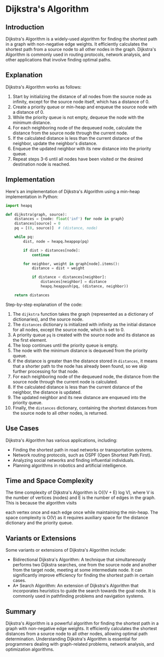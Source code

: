 # Dijkstra's Algorithm

## Introduction

Dijkstra's Algorithm is a widely-used algorithm for finding the shortest path in a graph with non-negative edge weights. It efficiently calculates the shortest path from a source node to all other nodes in the graph. Dijkstra's Algorithm is commonly used in routing protocols, network analysis, and other applications that involve finding optimal paths.

## Explanation

Dijkstra's Algorithm works as follows:

1. Start by initializing the distance of all nodes from the source node as infinity, except for the source node itself, which has a distance of 0.
2. Create a priority queue or min-heap and enqueue the source node with a distance of 0.
3. While the priority queue is not empty, dequeue the node with the minimum distance.
4. For each neighboring node of the dequeued node, calculate the distance from the source node through the current node.
5. If the calculated distance is less than the current distance of the neighbor, update the neighbor's distance.
6. Enqueue the updated neighbor with its new distance into the priority queue.
7. Repeat steps 3-6 until all nodes have been visited or the desired destination node is reached.

## Implementation

Here's an implementation of Dijkstra's Algorithm using a min-heap implementation in Python:

```python
import heapq

def dijkstra(graph, source):
    distances = {node: float('inf') for node in graph}
    distances[source] = 0
    pq = [(0, source)]  # (distance, node)

    while pq:
        dist, node = heapq.heappop(pq)

        if dist > distances[node]:
            continue

        for neighbor, weight in graph[node].items():
            distance = dist + weight

            if distance < distances[neighbor]:
                distances[neighbor] = distance
                heapq.heappush(pq, (distance, neighbor))

    return distances
```

Step-by-step explanation of the code:

1. The `dijkstra` function takes the graph (represented as a dictionary of dictionaries), and the source node.
2. The `distances` dictionary is initialized with infinity as the initial distance for all nodes, except the source node, which is set to 0.
3. A priority queue `pq` is created with the source node and its distance as the first element.
4. The loop continues until the priority queue is empty.
5. The node with the minimum distance is dequeued from the priority queue.
6. If the distance is greater than the distance stored in `distances`, it means that a shorter path to the node has already been found, so we skip further processing for that node.
7. For each neighboring node of the dequeued node, the distance from the source node through the current node is calculated.
8. If the calculated distance is less than the current distance of the neighbor, the distance is updated.
9. The updated neighbor and its new distance are enqueued into the priority queue.
10. Finally, the `distances` dictionary, containing the shortest distances from the source node to all other nodes, is returned.

## Use Cases

Dijkstra's Algorithm has various applications, including:

- Finding the shortest path in road networks or transportation systems.
- Network routing protocols, such as OSPF (Open Shortest Path First).
- Analyzing social networks and finding influential individuals.
- Planning algorithms in robotics and artificial intelligence.

## Time and Space Complexity

The time complexity of Dijkstra's Algorithm is O((V + E) log V), where V is the number of vertices (nodes) and E is the number of edges in the graph. This is because the algorithm visits

each vertex once and each edge once while maintaining the min-heap. The space complexity is O(V) as it requires auxiliary space for the distance dictionary and the priority queue.

## Variants or Extensions

Some variants or extensions of Dijkstra's Algorithm include:

- Bidirectional Dijkstra's Algorithm: A technique that simultaneously performs two Dijkstra searches, one from the source node and another from the target node, meeting at some intermediate node. It can significantly improve efficiency for finding the shortest path in certain cases.
- A\* Search Algorithm: An extension of Dijkstra's Algorithm that incorporates heuristics to guide the search towards the goal node. It is commonly used in pathfinding problems and navigation systems.

## Summary

Dijkstra's Algorithm is a powerful algorithm for finding the shortest path in a graph with non-negative edge weights. It efficiently calculates the shortest distances from a source node to all other nodes, allowing optimal path determination. Understanding Dijkstra's Algorithm is essential for programmers dealing with graph-related problems, network analysis, and optimization algorithms.
